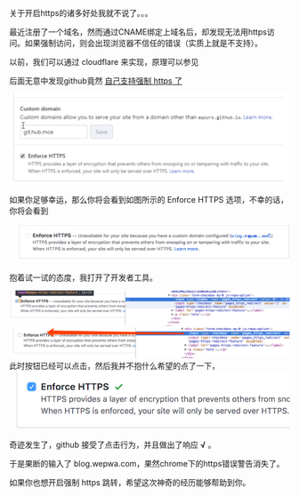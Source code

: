 关于开启https的诸多好处我就不说了。。。

最近注册了一个域名，然而通过CNAME绑定上域名后，却发现无法用https访问。如果强制访问，则会出现浏览器不信任的错误（实质上就是不支持）。

以前，我们可以通过 cloudflare 来实现，原理可以参见  

后面无意中发现github竟然 [自己支持强制 https 了](https://neue.v2ex.com/t/434553) 


![图片](https://raw.githubusercontent.com/lwdgit/blog/gh-pages/media/201804170102790.png)

如果你足够幸运，那么你将会看到如图所示的 Enforce HTTPS 选项，不幸的话，你将会看到


![图片](https://raw.githubusercontent.com/lwdgit/blog/gh-pages/media/201804170112346.png)

抱着试一试的态度，我打开了开发者工具。


![图片](https://raw.githubusercontent.com/lwdgit/blog/gh-pages/media/201804170114993.png)
![图片](https://raw.githubusercontent.com/lwdgit/blog/gh-pages/media/201804170114827.png)
此时按钮已经可以点击，然后我并不抱什么希望的点了一下，
![图片](https://raw.githubusercontent.com/lwdgit/blog/gh-pages/media/201804170114572.png)

奇迹发生了，github 接受了点击行为，并且做出了响应 **√** 。

于是果断的输入了 blog.wepwa.com，果然chrome下的https错误警告消失了。

如果你也想开启强制 https 跳转，希望这次神奇的经历能够帮助到你。